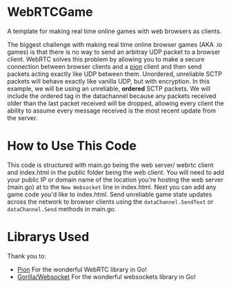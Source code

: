 # WebRTCGame
A template for making real time online games with web browsers as clients.

The biggest challenge with making real time online browser games (AKA .io games) is that there is no way to send an arbitray UDP packet to a browser client.
WebRTC solves this problem by allowing you to make a secure connection between browser clients and a [pion](pion.ly) client and then send packets acting exactly like UDP between them.
Unordered, unreliable SCTP packets will behave exactly like vanilla UDP, but with encryption. In this example, we will be using an unreliable, **ordered** SCTP packets. We will include the ordered tag in the datachannel because any packets received older than the last packet received will be dropped, allowing every client the ability to assume every message received is the most recent update from the server.

# How to Use This Code
This code is structured with main.go being the web server/ webrtc client and index.html in the public folder being the web client.
You will need to add your public IP or domain name of the location you're hosting the web server (main.go) at to the `New Websocket` line in index.html.
Next you can add any game code you'd like to index.html.
Send unreliable game state updates across the network to browser clients using the `dataChannel.SendText` or `dataChannel.Send` methods in main.go.

# Librarys Used
Thank you to:
- [Pion](pion.ly)
  For the wonderful WebRTC library in Go!
- [Gorilla/Websocket](https://github.com/gorilla/websocket)
  For the wonderful websockets library in Go!

